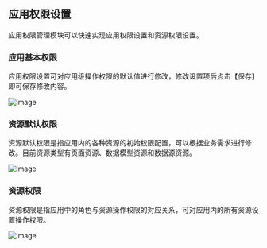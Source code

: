## 应用权限设置

应用权限管理模块可以快速实现应用权限设置和资源权限设置。

### 应用基本权限

应用权限设置可对应用级操作权限的默认值进行修改，修改设置项后点击【保存】即可保存修改内容。

![image](https://amis-saas.cdn.bcebos.com/images/2020-07/d5c808a62c52948c44cc1932e6e8036f.png)

### 资源默认权限

资源默认权限是指应用内的各种资源的初始权限配置，可以根据业务需求进行修改。目前资源类型有页面资源、数据模型资源和数据源资源。

![image](https://amis-saas.cdn.bcebos.com/images/2020-07/d032fe90d68df54a488acbe7b04829c3.png)

### 资源权限

资源权限是指应用中的角色与资源操作权限的对应关系，可对应用内的所有资源设置操作权限。

![image](https://amis-saas.cdn.bcebos.com/images/2020-07/52234ad978b889c376c8beda4e96bd6b.png)
